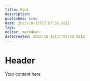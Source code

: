 ```yaml
---
title: Ролі
description: 
published: true
date: 2023-10-15T17:07:35.921Z
tags: 
editor: markdown
dateCreated: 2023-10-15T17:07:35.921Z
---
```


# Header
Your content here